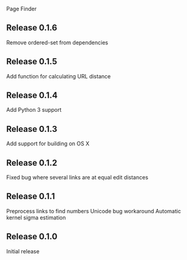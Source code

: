 Page Finder

Release 0.1.6
-------------

Remove ordered-set from dependencies

Release 0.1.5
-------------

Add function for calculating URL distance

Release 0.1.4
-------------

Add Python 3 support

Release 0.1.3
-------------

Add support for building on OS X

Release 0.1.2
-------------

Fixed bug where several links are at equal edit distances

Release 0.1.1
-------------

Preprocess links to find numbers
Unicode bug workaround
Automatic kernel sigma estimation


Release 0.1.0
-------------

Initial release
